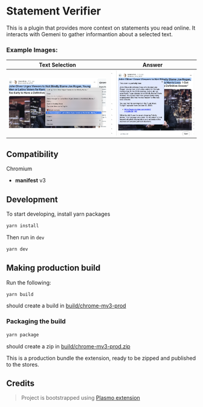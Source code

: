 # Statement Verifier

This is a plugin that provides more context on statements you read online.
It interacts with Gemeni to gather informantion about a selected text.

### Example Images:

|                            Text Selection                            |                             Answer                              |
|:--------------------------------------------------------------------:|:---------------------------------------------------------------:|
| <img src="readme_assets/exmaple-dropdown-option.png" width="100%" /> | <img src="readme_assets/example-screenshot.png" width="100%" /> |

## Compatibility

Chromium

- **manifest** v3

## Development

To start developing, install yarn packages

```bash
yarn install
```

Then run in `dev`

```bash
yarn dev
```

## Making production build

Run the following:

```bash
yarn build
```

should create a build in [build/chrome-mv3-prod](build/chrome-mv3-prod)

### Packaging the build

```bash
yarn package
```

should create a zip in [build/chrome-mv3-prod.zip](build/chrome-mv3-prod.zip)

This is a production bundle the extension, ready to be zipped and published to the stores.

## Credits

> Project is bootstrapped using [Plasmo extension](https://docs.plasmo.com/)